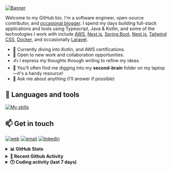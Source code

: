 [![Banner](https://raw.githubusercontent.com/wilfriedago/wilfriedago/main/assets/1.png)][website]

Welcome to my GitHub bio. I'm a software engineer, open-source contributor, and [occasional blogger][blog]. I spend my days building full-stack applications and tools using Typescript, Java & Kotlin, and some of the technologies I work with include [AWS](https://aws.amazon.com/fr/), [Next.js](https://nextjs.org/), [Spring Boot](https://spring.io/projects/spring-boot), [Nest.js](https://nestjs.com/), [Tailwind CSS](https://github.com/tailwindlabs/tailwindcss), [Docker](https://www.docker.com/), and occasionally [Laravel](https://laravel.com/).

- 🔭 Currently diving into Kotlin, and AWS certifications.
- 👯 Open to new work and collaboration opportunities.
- ✍️ I express my thoughts through writing to refine my ideas.
- 🧠 You'll often find me digging into my **second-brain** folder on my laptop—it's a handy resource!
- 💬 Ask me about anything (I'll answer if possible)

## 🎨 Languages and tools

[![My skills](https://skillicons.dev/icons?i=typescript,js,nodejs,nest,java,kotlin,spring,python,fastapi,django,aws,docker,vscode,idea,tailwind&perline=15)](https://wilfriedago.dev/about#skills)

## 📫 Get in touch
[![web](https://img.shields.io/badge/WEBSITE-12100E?logo=google-earth&color=282A36)][website]
[![email](https://img.shields.io/badge/MAIL-12100E?logo=mailgun&color=282A36)][mail]
[![linkedin](https://img.shields.io/badge/LINKEDIN-12100E?logo=linkedin&color=282A36)][linkedin]


<details>
  <summary><b>📊 GitHub Stats</b></summary>
	<br/>
	<p align="left">
		<img width="49.5%" src="https://github-readme-stats.vercel.app/api?username=wilfriedago&show_icons=true&count_private=true&title_color=10b981&icon_color=10b981&theme=react&hide_border=true" />
		<img width="49.5%" src="https://streak-stats.demolab.com/?user=wilfriedago&hide_border=true&theme=react&ring=10b981&fire=fff&currStreakNum=fff&sideLabels=10b981&currStreakLabel=10b981&sideNums=fff" />
	</p>
</details>

<details>
  <summary><b>📅 Recent Github Activity</b></summary>
	<br>

<!--RECENT_ACTIVITY:last_update-->
Last Updated: Wednesday, February 19th, 2025, 4:17:41 AM
<!--RECENT_ACTIVITY:last_update_end-->

<!--RECENT_ACTIVITY:start-->
1. ⭐ Starred [Nutlope/logocreator](https://github.com/Nutlope/logocreator)<br>
2. ⭐ Starred [alefragnani/vscode-bookmarks](https://github.com/alefragnani/vscode-bookmarks)<br>
3. ⭐ Starred [gruntwork-io/terraform-aws-utilities](https://github.com/gruntwork-io/terraform-aws-utilities)<br>
4. ⭐ Starred [exo-explore/exo](https://github.com/exo-explore/exo)<br>
5. ⭐ Starred [paradedb/paradedb](https://github.com/paradedb/paradedb)<br>
<!--RECENT_ACTIVITY:end-->
</details>

<details>
  <summary><b>🕐 Coding activity (last 7 days)</b></summary>
	<br>

<!--START_SECTION:waka-->

```python
Total Time: 25 hrs 44 mins

Java            13 hrs 15 mins  ████████████▓░░░░░░░░░░░░   50.63 %
TypeScript      3 hrs 46 mins   ███▓░░░░░░░░░░░░░░░░░░░░░   14.40 %
JavaScript      1 hr 43 mins    █▓░░░░░░░░░░░░░░░░░░░░░░░   06.62 %
XML             1 hr 30 mins    █▒░░░░░░░░░░░░░░░░░░░░░░░   05.77 %
SQL             56 mins         █░░░░░░░░░░░░░░░░░░░░░░░░   03.60 %
Other           25 mins         ▒░░░░░░░░░░░░░░░░░░░░░░░░   01.66 %
```

<!--END_SECTION:waka-->
</details>

[website]: https://wilfriedago.dev
[linkedin]: https://linkedin.com/in/wilfriedago
[blog]: https://wilfriedago.dev/blog
[mail]: mailto:me@wilfriedago.dev
